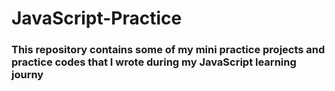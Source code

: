 # JavaScript-Practice

### This repository contains some of my mini practice projects and practice codes that I wrote during my JavaScript learning journy
